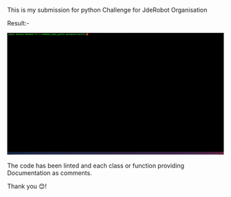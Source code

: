This is my submission for python Challenge for JdeRobot Organisation


Result:-


![Alt Text](https://github.com/akshaynarisetti/Pythonchallenge_JdeRobot_GSoC22/blob/main/result.gif)



The code has been linted and each class or function providing Documentation as comments.

Thank you 😊!
